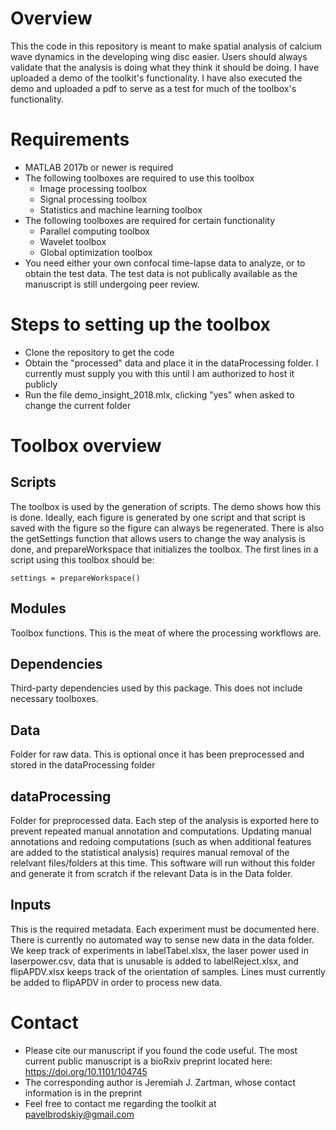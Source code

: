 # Overview
This the code in this repository is meant to make spatial analysis of calcium wave dynamics in the developing wing disc easier. Users should always validate that the analysis is doing what they think it should be doing. I have uploaded a demo of the toolkit's functionality. I have also executed the demo and uploaded a pdf to serve as a test for much of the toolbox's functionality.

# Requirements
- MATLAB 2017b or newer is required
- The following toolboxes are required to use this toolbox
  - Image processing toolbox
  - Signal processing toolbox
  - Statistics and machine learning toolbox
- The following toolboxes are required for certain functionality
  - Parallel computing toolbox
  - Wavelet toolbox
  - Global optimization toolbox
- You need either your own confocal time-lapse data to analyze, or to obtain the test data. The test data is not publically available as the manuscript is still undergoing peer review.

# Steps to setting up the toolbox
- Clone the repository to get the code
- Obtain the "processed" data and place it in the dataProcessing folder. I currently must supply you with this until I am authorized to host it publicly
- Run the file demo_insight_2018.mlx, clicking "yes" when asked to change the current folder

# Toolbox overview
## Scripts
The toolbox is used by the generation of scripts. The demo shows how this is done. Ideally, each figure is generated by one script and that script is saved with the figure so the figure can always be regenerated. There is also the getSettings function that allows users to change the way analysis is done, and prepareWorkspace that initializes the toolbox. The first lines in a script using this toolbox should be:
```
settings = prepareWorkspace()
```
## Modules
Toolbox functions. This is the meat of where the processing workflows are.
## Dependencies
Third-party dependencies used by this package. This does not include necessary toolboxes.
## Data 
Folder for raw data. This is optional once it has been preprocessed and stored in the dataProcessing folder
## dataProcessing
Folder for preprocessed data. Each step of the analysis is exported here to prevent repeated manual annotation and computations. Updating manual annotations and redoing computations (such as when additional features are added to the statistical analysis) requires manual removal of the relelvant files/folders at this time. This software will run without this folder and generate it from scratch if the relevant Data is in the Data folder.
## Inputs
This is the required metadata. Each experiment must be documented here. There is currently no automated way to sense new data in the data folder. We keep track of experiments in labelTabel.xlsx, the laser power used in laserpower.csv, data that is unusable is added to labelReject.xlsx, and flipAPDV.xlsx keeps track of the orientation of samples. Lines must currently be added to flipAPDV in order to process new data.

# Contact
- Please cite our manuscript if you found the code useful. The most current public manuscript is a bioRxiv preprint located here: https://doi.org/10.1101/104745
- The corresponding author is Jeremiah J. Zartman, whose contact information is in the preprint
- Feel free to contact me regarding the toolkit at pavelbrodskiy@gmail.com
